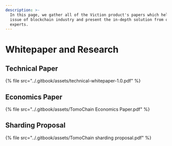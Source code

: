 ```yaml
---
description: >-
  In this page, we gather all of the Viction product's papers which help explain
  issue of blockchain industry and present the in-depth solution from our
  experts.
---
```


# Whitepaper and Research

## Technical Paper

{% file src="../.gitbook/assets/technical-whitepaper-1.0.pdf" %}

## Economics Paper



{% file src="../.gitbook/assets/TomoChain Economics Paper.pdf" %}

## Sharding Proposal



{% file src="../.gitbook/assets/TomoChain sharding proposal.pdf" %}

